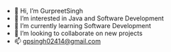 - 👋 Hi, I’m GurpreetSingh
- 👀 I’m interested in Java and Software Development
- 🌱 I’m currently learning Software Development
- 💞️ I’m looking to collaborate on new projects
- 📫 gpsingh02414@gmail.com

<!---
GurpreetSingh-Projects/GurpreetSingh-Projects is a ✨ special ✨ repository because its `README.md` (this file) appears on your GitHub profile.
You can click the Preview link to take a look at your changes.
--->
